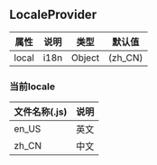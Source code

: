  ## LocaleProvider
属性 | 说明 | 类型 | 默认值
--- | --- | --- | ---
local | i18n | Object | (zh_CN)

### 当前locale
文件名称(.js) | 说明 
--- | --- 
en_US | 英文
zh_CN | 中文